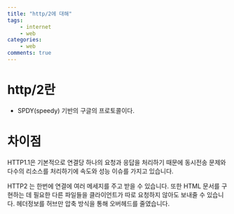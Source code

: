 ```yaml
---
title: "http/2에 대해"
tags: 
    - internet
    - web
categories: 
    - web
comments: true
---
```


# http/2란

- SPDY(speedy) 기반의 구글의 프로토콜이다. 

# 차이점

HTTP1.1은 기본적으로 연결당 하나의 요청과 응답을 처리하기 때문에 동시전송 문제와 다수의 리소스를 처리하기에 속도와 성능 이슈를 가지고 있습니다.

HTTP2 는 한번에 연결에 여러 메세지를 주고 받을 수 있습니다. 또한 HTML 문서를 구현하는 데 필요한 다른 파일들을 클라이언트가 따로 요청하지 않아도 보내줄 수 있습니다. 헤더정보를 허브만 압축 방식을 통해 오버헤드를 줄였습니다.


